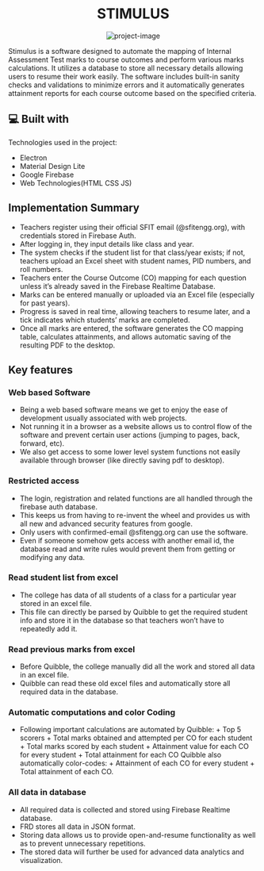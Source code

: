<h1 align="center" id="title">STIMULUS</h1>

<p align="center"><img src="https://socialify.git.ci/Rachit776/Stimulus/image?font=Rokkitt&amp;language=1&amp;name=1&amp;owner=1&amp;pattern=Solid&amp;theme=Dark" alt="project-image"></p>

<p id="description">Stimulus is a software designed to automate the mapping of Internal Assessment Test marks to course outcomes and perform various marks calculations. It utilizes a database to store all necessary details allowing users to resume their work easily. The software includes built-in sanity checks and validations to minimize errors and it automatically generates attainment reports for each course outcome based on the specified criteria.</p>

  
  
<h2>💻 Built with</h2>

Technologies used in the project:

*   Electron
*   Material Design Lite
*   Google Firebase
*   Web Technologies(HTML CSS JS)

<h2>Implementation Summary</h2>

*   Teachers register using their official SFIT email (@sfitengg.org), with credentials stored in Firebase Auth.
*   After logging in, they input details like class and year.
*   The system checks if the student list for that class/year exists; if not, teachers upload an Excel sheet with student names, PID numbers, and roll numbers.
*   Teachers enter the Course Outcome (CO) mapping for each question unless it’s already saved in the Firebase Realtime Database.
*   Marks can be entered manually or uploaded via an Excel file (especially for past years).
*   Progress is saved in real time, allowing teachers to resume later, and a tick indicates which students’ marks are completed.
*   Once all marks are entered, the software generates the CO mapping table, calculates attainments, and allows automatic saving of the resulting PDF to the desktop.

## Key features

### Web based Software
- Being a web based software means we get to enjoy the ease of development usually associated with web projects.<br>
- Not running it in a browser as a website allows us to control flow of the software and prevent certain user actions (jumping to pages, back, forward, etc).<br>
- We also get access to some lower level system functions not easily available through browser (like directly saving pdf to desktop).<br>

### Restricted access
- The login, registration and related functions are all handled through the firebase auth database.<br>
- This keeps us from having to re-invent the wheel and provides us with all new and advanced security features from google.<br>
- Only users with confirmed-email @sfitengg.org can use the software.<br>
- Even if someone somehow gets access with another email id, the database read and write rules would prevent them from getting or modifying any data.<br>

### Read student list from excel
- The college has data of all students of a class for a particular year stored in an excel file.<br>
- This file can directly be parsed by Quibble to get the required student info and store it in the database so that teachers won’t have to repeatedly add it.<br>

### Read previous marks from excel
- Before Quibble, the college manually did all the work and stored all data in an excel file.<br>
- Quibble can read these old excel files and automatically store all required data in the database.<br>

### Automatic computations and color Coding
- Following important calculations are automated by Quibble: + Top 5 scorers + Total marks obtained and attempted per CO for each student + Total marks scored by each student + Attainment value for each CO for every student + Total attainment for each CO Quibble also automatically color-codes: + Attainment of each CO for every student + Total attainment of each CO.<br>

### All data in database
- All required data is collected and stored using Firebase Realtime database.<br>
- FRD stores all data in JSON format.<br>
- Storing data allows us to provide open-and-resume functionality as well as to prevent unnecessary repetitions.<br>
- The stored data will further be used for advanced data analytics and visualization.<br>
